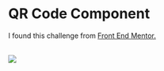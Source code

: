 # QR Code Component

I found this challenge from <a href="https://www.frontendmentor.io">Front End Mentor.</a><br><br>

![](https://i.hizliresim.com/ga8rfwn.png)
